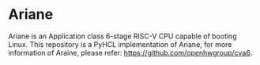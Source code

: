 # Ariane

Ariane is an Application class 6-stage RISC-V CPU capable of booting Linux. This repository is a PyHCL implementation of Ariane, for more information of Araine, please refer: https://github.com/openhwgroup/cva6.
